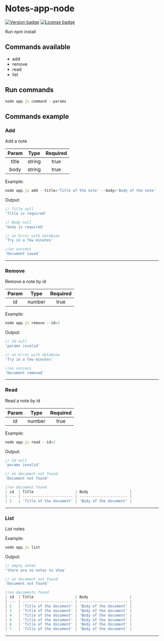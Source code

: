 # Notes-app-node

[![Version badge](https://img.shields.io/badge/Version-1.1.1-GREEN.svg)](https://shields.io/)
[![License badge](https://img.shields.io/badge/license-MIT-GREEN.svg)](https://shields.io/)

Run npm install

## **Commands available**

* add
* remove
* read
* list

## **Run commands**

```javascript
node app.js command --params
```

## **Commands example**

### Add

Add a note

| Param |  Type  | Required |
| :---: | :----: | :------: |
| title | string |   true   |
| body  | string |   true   |

Example:

```javascript
node app.js add --title='Title of the note' --body='Body of the note'
```

Output:

```javascript
// Title null
'Title is required'

// Body null
'body is required'

// on Error with database
'Try in a few minutes'

//on success
'Document saved`
```

---

### Remove

Remove a note by id

| Param |  Type  | Required |
| :---: | :----: | :------: |
|  id   | number |   true   |

Example:

```javascript
node app.js remove --id=2
```

Output:

```javascript
// Id null
'params invalid'

// on Error with database
'Try in a few minutes'

//on success
'Document removed`
```

---

### Read

Read a note by id

| Param |  Type  | Required |
| :---: | :----: | :------: |
|  id   | number |   true   |

Example:

```javascript
node app.js read --id=2
```

Output:

```javascript
// Id null
'params invalid'

// on document not found
'Document not found'

//on document found
| id  | Title                   | Body                   |
| --- | ----------------------- | ---------------------- |
| 2   | 'Title of the document' | 'Body of the document' |
```

---

### List

List notes

Example:

```javascript
node app.js list
```

Output:

```javascript
// empty notes
'there are no notes to show'

// on document not found
'Document not found'

//on documents found
| id  | Title                   | Body                   |
| --- | ----------------------- | ---------------------- |
| 2   | 'Title of the document' | 'Body of the document' |
| 3   | 'Title of the document' | 'Body of the document' |
| 4   | 'Title of the document' | 'Body of the document' |
| 5   | 'Title of the document' | 'Body of the document' |
| 6   | 'Title of the document' | 'Body of the document' |
| 7   | 'Title of the document' | 'Body of the document' |
```

---

